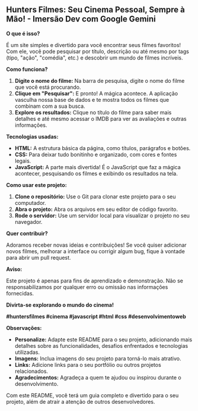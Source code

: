## Hunters Filmes: Seu Cinema Pessoal, Sempre à Mão! - Imersão Dev com Google Gemini 

**O que é isso?**

É um site simples e divertido para você encontrar seus filmes favoritos!  Com ele, você pode pesquisar por título, descrição ou até mesmo por tags (tipo, "ação", "comédia", etc.) e descobrir um mundo de filmes incríveis.

**Como funciona?**

1. **Digite o nome do filme:** Na barra de pesquisa, digite o nome do filme que você está procurando.
2. **Clique em "Pesquisar":** E pronto! A mágica acontece. A aplicação vasculha nossa base de dados e te mostra todos os filmes que combinam com a sua busca.
3. **Explore os resultados:** Clique no título do filme para saber mais detalhes e até mesmo acessar o IMDB para ver as avaliações e outras informações.

**Tecnologias usadas:**

* **HTML:** A estrutura básica da página, como títulos, parágrafos e botões.
* **CSS:** Para deixar tudo bonitinho e organizado, com cores e fontes legais.
* **JavaScript:** A parte mais divertida! É o JavaScript que faz a mágica acontecer, pesquisando os filmes e exibindo os resultados na tela.

**Como usar este projeto:**

1. **Clone o repositório:** Use o Git para clonar este projeto para o seu computador.
2. **Abra o projeto:** Abra os arquivos em seu editor de código favorito.
3. **Rode o servidor:** Use um servidor local para visualizar o projeto no seu navegador.

**Quer contribuir?**

Adoramos receber novas ideias e contribuições! Se você quiser adicionar novos filmes, melhorar a interface ou corrigir algum bug, fique à vontade para abrir um pull request.

**Aviso:**

Este projeto é apenas para fins de aprendizado e demonstração. Não se responsabilizamos por qualquer erro ou omissão nas informações fornecidas. 

**Divirta-se explorando o mundo do cinema!** 

**#huntersfilmes #cinema #javascript #html #css #desenvolvimentoweb**

**Observações:**

* **Personalize:** Adapte este README para o seu projeto, adicionando mais detalhes sobre as funcionalidades, desafios enfrentados e tecnologias utilizadas.
* **Imagens:** Inclua imagens do seu projeto para torná-lo mais atrativo.
* **Links:** Adicione links para o seu portfólio ou outros projetos relacionados.
* **Agradecimentos:** Agradeça a quem te ajudou ou inspirou durante o desenvolvimento.

Com este README, você terá um guia completo e divertido para o seu projeto, além de atrair a atenção de outros desenvolvedores. 
